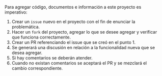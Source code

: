 Para agregar código, documentos e información a este proyecto es imperativo:

1. Crear un `issue` nuevo en el proyecto con el fin de enunciar la problemática.
2. Hacer un `fork` del proyecto, agregar lo que se desee agregar y verificar que funciona correctamente.
3. Crear un PR referenciando el issue que se creó en el punto 1.
4. Se generará una discusión en relación a la funcionalidad nueva que se desea agregar.
5. Si hay comentarios se deberán atender.
6. Cuando no existan comentarios se aceptará el PR y se mezclará el cambio correspondiente.
